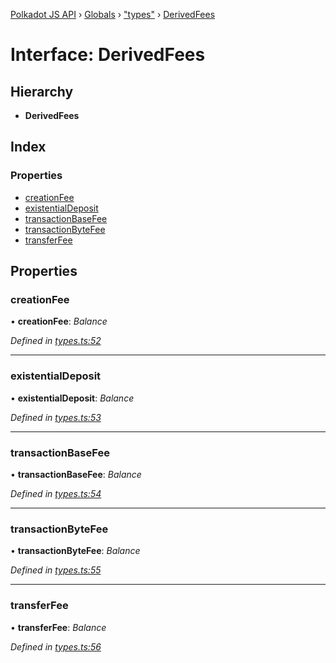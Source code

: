 [Polkadot JS API](../README.md) › [Globals](../globals.md) › ["types"](../modules/_types_.md) › [DerivedFees](_types_.derivedfees.md)

# Interface: DerivedFees

## Hierarchy

* **DerivedFees**

## Index

### Properties

* [creationFee](_types_.derivedfees.md#creationfee)
* [existentialDeposit](_types_.derivedfees.md#existentialdeposit)
* [transactionBaseFee](_types_.derivedfees.md#transactionbasefee)
* [transactionByteFee](_types_.derivedfees.md#transactionbytefee)
* [transferFee](_types_.derivedfees.md#transferfee)

## Properties

###  creationFee

• **creationFee**: *Balance*

*Defined in [types.ts:52](https://github.com/polkadot-js/api/blob/b69d8ec789/packages/api-derive/src/types.ts#L52)*

___

###  existentialDeposit

• **existentialDeposit**: *Balance*

*Defined in [types.ts:53](https://github.com/polkadot-js/api/blob/b69d8ec789/packages/api-derive/src/types.ts#L53)*

___

###  transactionBaseFee

• **transactionBaseFee**: *Balance*

*Defined in [types.ts:54](https://github.com/polkadot-js/api/blob/b69d8ec789/packages/api-derive/src/types.ts#L54)*

___

###  transactionByteFee

• **transactionByteFee**: *Balance*

*Defined in [types.ts:55](https://github.com/polkadot-js/api/blob/b69d8ec789/packages/api-derive/src/types.ts#L55)*

___

###  transferFee

• **transferFee**: *Balance*

*Defined in [types.ts:56](https://github.com/polkadot-js/api/blob/b69d8ec789/packages/api-derive/src/types.ts#L56)*
